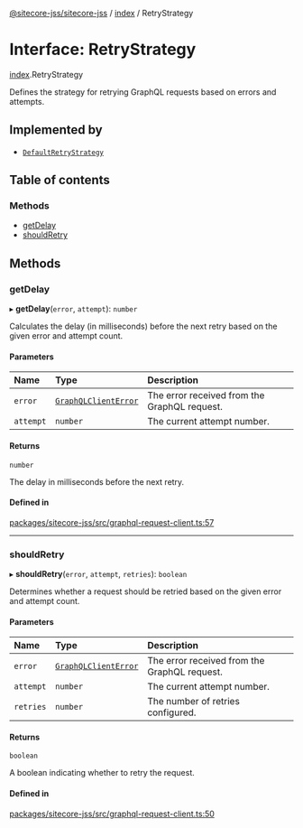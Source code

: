 [@sitecore-jss/sitecore-jss](../README.md) / [index](../modules/index.md) / RetryStrategy

# Interface: RetryStrategy

[index](../modules/index.md).RetryStrategy

Defines the strategy for retrying GraphQL requests based on errors and attempts.

## Implemented by

- [`DefaultRetryStrategy`](../classes/index.DefaultRetryStrategy.md)

## Table of contents

### Methods

- [getDelay](index.RetryStrategy.md#getdelay)
- [shouldRetry](index.RetryStrategy.md#shouldretry)

## Methods

### getDelay

▸ **getDelay**(`error`, `attempt`): `number`

Calculates the delay (in milliseconds) before the next retry based on the given error and attempt count.

#### Parameters

| Name | Type | Description |
| :------ | :------ | :------ |
| `error` | [`GraphQLClientError`](../modules/graphql.md#graphqlclienterror) | The error received from the GraphQL request. |
| `attempt` | `number` | The current attempt number. |

#### Returns

`number`

The delay in milliseconds before the next retry.

#### Defined in

[packages/sitecore-jss/src/graphql-request-client.ts:57](https://github.com/Sitecore/jss/blob/a792e20a8/packages/sitecore-jss/src/graphql-request-client.ts#L57)

___

### shouldRetry

▸ **shouldRetry**(`error`, `attempt`, `retries`): `boolean`

Determines whether a request should be retried based on the given error and attempt count.

#### Parameters

| Name | Type | Description |
| :------ | :------ | :------ |
| `error` | [`GraphQLClientError`](../modules/graphql.md#graphqlclienterror) | The error received from the GraphQL request. |
| `attempt` | `number` | The current attempt number. |
| `retries` | `number` | The number of retries configured. |

#### Returns

`boolean`

A boolean indicating whether to retry the request.

#### Defined in

[packages/sitecore-jss/src/graphql-request-client.ts:50](https://github.com/Sitecore/jss/blob/a792e20a8/packages/sitecore-jss/src/graphql-request-client.ts#L50)
